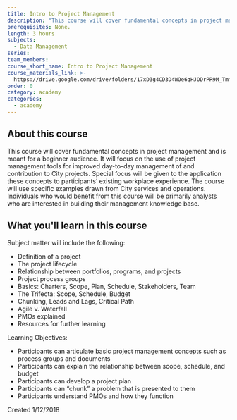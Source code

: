 ```yaml
---
title: Intro to Project Management
description: "This course will cover fundamental concepts in project management and is meant for a beginner\_audience. It will focus on the use of project management tools for improved day-to-day management of and contribution to City projects."
prerequisites: None.
length: 3 hours
subjects:
  - Data Management
series:
team_members:
course_short_name: Intro to Project Management
course_materials_link: >-
  https://drive.google.com/drive/folders/17xD3g4CD3D4WOe6qHJODrPR9M_TmmmCX?usp=sharing
order: 0
category: academy
categories:
  - academy
---
```

## About this course

This course will cover fundamental concepts in project management and is meant for a beginner audience. It will focus on the use of project management tools for improved day-to-day management of and contribution to City projects. Special focus will be given to the application these concepts to participants’ existing workplace experience. The course will use specific examples drawn from City services and operations. Individuals who would benefit from this course will be primarily analysts who are interested in building their management knowledge base.

## What you'll learn in this course

Subject matter will include the following:

* Definition of a project
* The project lifecycle
* Relationship between portfolios, programs, and projects
* Project process groups
* Basics: Charters, Scope, Plan, Schedule, Stakeholders, Team
* The Trifecta: Scope, Schedule, Budget
* Chunking, Leads and Lags, Critical Path
* Agile v. Waterfall
* PMOs explained
* Resources for further learning

Learning Objectives:

* Participants can articulate basic project management concepts such as process groups and documents
* Participants can explain the relationship between scope, schedule, and budget
* Participants can develop a project plan
* Participants can “chunk” a problem that is presented to them
* Participants understand PMOs and how they function

Created 1/12/2018